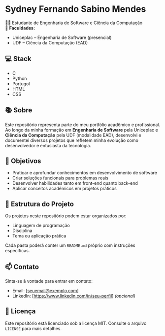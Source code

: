 # Sydney Fernando Sabino Mendes

👨‍🎓 Estudante de Engenharia de Software e Ciência da Computação  
🏫 **Faculdades:**  
- Uniceplac – Engenharia de Software (presencial)  
- UDF – Ciência da Computação (EAD)

## 💻 Stack

- C  
- Python  
- Portugol  
- HTML  
- CSS

## 📚 Sobre

Este repositório representa parte do meu portfólio acadêmico e profissional. Ao longo da minha formação em **Engenharia de Software** pela Uniceplac e **Ciência da Computação** pela UDF (modalidade EAD), desenvolvi e documentei diversos projetos que refletem minha evolução como desenvolvedor e entusiasta da tecnologia.

## 🚀 Objetivos

- Praticar e aprofundar conhecimentos em desenvolvimento de software  
- Criar soluções funcionais para problemas reais  
- Desenvolver habilidades tanto em front-end quanto back-end  
- Aplicar conceitos acadêmicos em projetos práticos

## 📂 Estrutura do Projeto

Os projetos neste repositório podem estar organizados por:

- Linguagem de programação  
- Disciplina  
- Tema ou aplicação prática  

Cada pasta poderá conter um `README.md` próprio com instruções específicas.

## 📫 Contato

Sinta-se à vontade para entrar em contato:

- Email: [seuemail@exemplo.com]  
- LinkedIn: [https://www.linkedin.com/in/seu-perfil] *(opcional)*  

## 📝 Licença

Este repositório está licenciado sob a licença MIT. Consulte o arquivo `LICENSE` para mais detalhes.
